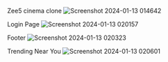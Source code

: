 Zee5 cinema clone
![Screenshot 2024-01-13 014642](https://github.com/azadraza007/zee5Cinema/assets/136258093/50beea7b-dca3-4356-ae49-0ec502ed097c)

Login Page
![Screenshot 2024-01-13 020157](https://github.com/azadraza007/zee5Cinema/assets/136258093/6f3c5363-6239-4b15-a3e1-6d3c2ec199c6)

Footer
![Screenshot 2024-01-13 020323](https://github.com/azadraza007/zee5Cinema/assets/136258093/cdaeb4d9-e80f-46ee-8ece-a08dae9daf99)

Trending Near You
![Screenshot 2024-01-13 020601](https://github.com/azadraza007/zee5Cinema/assets/136258093/cc0d6ee8-5b06-4253-98ff-413edf9e0dc3)
